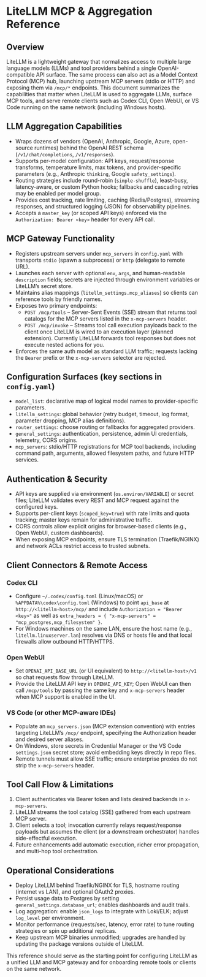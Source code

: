 # LiteLLM MCP & Aggregation Reference

## Overview
LiteLLM is a lightweight gateway that normalizes access to multiple large language models (LLMs) and tool providers behind a single OpenAI-compatible API surface. The same process can also act as a Model Context Protocol (MCP) hub, launching upstream MCP servers (stdio or HTTP) and exposing them via `/mcp/*` endpoints. This document summarizes the capabilities that matter when LiteLLM is used to aggregate LLMs, surface MCP tools, and serve remote clients such as Codex CLI, Open WebUI, or VS Code running on the same network (including Windows hosts).

## LLM Aggregation Capabilities
- Wraps dozens of vendors (OpenAI, Anthropic, Google, Azure, open-source runtimes) behind the OpenAI REST schema (`/v1/chat/completions`, `/v1/responses`).
- Supports per-model configuration: API keys, request/response transforms, temperature limits, max tokens, and provider-specific parameters (e.g., Anthropic `thinking`, Google `safety_settings`).
- Routing strategies include round-robin (`simple-shuffle`), least-busy, latency-aware, or custom Python hooks; fallbacks and cascading retries may be enabled per model group.
- Provides cost tracking, rate limiting, caching (Redis/Postgres), streaming responses, and structured logging (JSON) for observability pipelines.
- Accepts a `master_key` (or scoped API keys) enforced via the `Authorization: Bearer <key>` header for every API call.

## MCP Gateway Functionality
- Registers upstream servers under `mcp_servers` in `config.yaml` with transports `stdio` (spawn a subprocess) or `http` (delegate to remote URL).
- Launches each server with optional `env`, `args`, and human-readable `description` fields; secrets are injected through environment variables or LiteLLM’s secret store.
- Maintains alias mappings (`litellm_settings.mcp_aliases`) so clients can reference tools by friendly names.
- Exposes two primary endpoints:
  - `POST /mcp/tools` – Server-Sent Events (SSE) stream that returns tool catalogs for the MCP servers listed in the `x-mcp-servers` header.
  - `POST /mcp/invoke` – Streams tool call execution payloads back to the client once LiteLLM is wired to an execution layer (planned extension). Currently LiteLLM forwards tool responses but does not execute nested actions for you.
- Enforces the same auth model as standard LLM traffic; requests lacking the `Bearer` prefix or the `x-mcp-servers` selector are rejected.

## Configuration Surfaces (key sections in `config.yaml`)
- `model_list`: declarative map of logical model names to provider-specific parameters.
- `litellm_settings`: global behavior (retry budget, timeout, log format, parameter dropping, MCP alias definitions).
- `router_settings`: choose routing or fallbacks for aggregated providers.
- `general_settings`: authentication, persistence, admin UI credentials, telemetry, CORS origins.
- `mcp_servers`: stdio/HTTP registrations for MCP tool backends, including command path, arguments, allowed filesystem paths, and future HTTP services.

## Authentication & Security
- API keys are supplied via environment (`os.environ/VARIABLE`) or secret files; LiteLLM validates every REST and MCP request against the configured keys.
- Supports per-client keys (`scoped_key=true`) with rate limits and quota tracking; master keys remain for administrative traffic.
- CORS controls allow explicit origins for browser-based clients (e.g., Open WebUI, custom dashboards).
- When exposing MCP endpoints, ensure TLS termination (Traefik/NGINX) and network ACLs restrict access to trusted subnets.

## Client Connectors & Remote Access
### Codex CLI
- Configure `~/.codex/config.toml` (Linux/macOS) or `%APPDATA%\codex\config.toml` (Windows) to point `api_base` at `http://<litellm-host>/mcp/` and include `Authorization = "Bearer <key>"` as well as `extra_headers = { "x-mcp-servers" = "mcp_postgres,mcp_filesystem" }`.
- For Windows machines on the same LAN, ensure the host name (e.g., `litellm.linuxserver.lan`) resolves via DNS or hosts file and that local firewalls allow outbound HTTP/HTTPS.

### Open WebUI
- Set `OPENAI_API_BASE_URL` (or UI equivalent) to `http://<litellm-host>/v1` so chat requests flow through LiteLLM.
- Provide the LiteLLM API key in `OPENAI_API_KEY`; Open WebUI can then call `/mcp/tools` by passing the same key and `x-mcp-servers` header when MCP support is enabled in the UI.

### VS Code (or other MCP-aware IDEs)
- Populate an `mcp_servers.json` (MCP extension convention) with entries targeting LiteLLM’s `/mcp/` endpoint, specifying the Authorization header and desired server aliases.
- On Windows, store secrets in Credential Manager or the VS Code `settings.json` secret store; avoid embedding keys directly in repo files.
- Remote tunnels must allow SSE traffic; ensure enterprise proxies do not strip the `x-mcp-servers` header.

## Tool Call Flow & Limitations
1. Client authenticates via Bearer token and lists desired backends in `x-mcp-servers`.
2. LiteLLM streams the tool catalog (SSE) gathered from each upstream MCP server.
3. Client selects a tool; invocation currently relays request/response payloads but assumes the client (or a downstream orchestrator) handles side-effectful execution.
4. Future enhancements add automatic execution, richer error propagation, and multi-hop tool orchestration.

## Operational Considerations
- Deploy LiteLLM behind Traefik/NGINX for TLS, hostname routing (internet vs LAN), and optional OAuth2 proxies.
- Persist usage data to Postgres by setting `general_settings.database_url`; enables dashboards and audit trails.
- Log aggregation: enable `json_logs` to integrate with Loki/ELK; adjust `log_level` per environment.
- Monitor performance (requests/sec, latency, error rate) to tune routing strategies or spin up additional replicas.
- Keep upstream MCP binaries unmodified; upgrades are handled by updating the package versions outside of LiteLLM.

This reference should serve as the starting point for configuring LiteLLM as a unified LLM and MCP gateway and for onboarding remote tools or clients on the same network.
